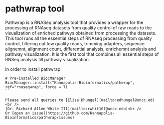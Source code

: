 # pathwrap tool
Pathwrap is a RNASeq analysis tool that provides a wrapper for the processing of RNAseq datasets from quality control of raw reads to the visualization of enriched pathwys obtained from processing the datasets. This tool runs all the essential steps of RNAseq processing from quality control, filtering out low quality reads, trimming adapters, sequence alignemnt, alignment count, differential analysis, enrichemnt analysis and pathway visualization. It is the first tool that combines all essential steps of RNSeq analysis till pathway visualization. 

In order to install pathwrap
```
# Pre-installed BiocManager
BiocManager::install("Kannapolis-Bioinformatics/pathwrap", ref="rnaseqwrap", force = T)
``

Please send all queries to [Eliza Dhungel](mailto:edhungel@uncc.ed) <br />  
[Dr. Richard Allen White III](mailto:rwhit101@uncc.edu)<br />
Or [open an issue](https://github.com/Kannapolis-Bioinformatics/pathwrap/issues)

